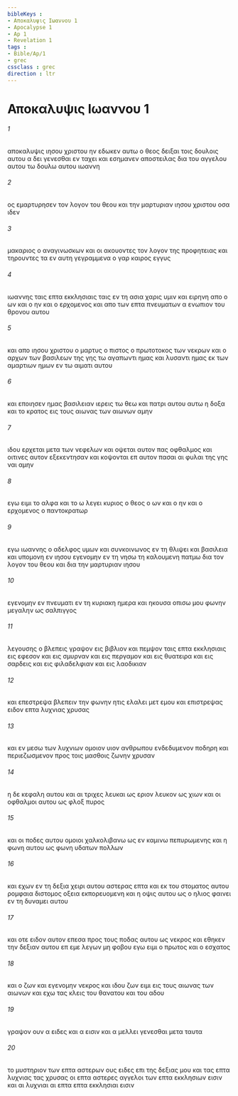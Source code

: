 ```yaml
---
bibleKeys : 
- Αποκαλυψις Ιωαννου 1
- Apocalypse 1
- Ap 1
- Revelation 1
tags : 
- Bible/Ap/1
- grec
cssclass : grec
direction : ltr
---
```


# Αποκαλυψις Ιωαννου 1

###### 1
αποκαλυψις ιησου χριστου ην εδωκεν αυτω ο θεος δειξαι τοις δουλοις αυτου α δει γενεσθαι εν ταχει και εσημανεν αποστειλας δια του αγγελου αυτου τω δουλω αυτου ιωαννη
###### 2
ος εμαρτυρησεν τον λογον του θεου και την μαρτυριαν ιησου χριστου οσα ιδεν
###### 3
μακαριος ο αναγινωσκων και οι ακουοντες τον λογον της προφητειας και τηρουντες τα εν αυτη γεγραμμενα ο γαρ καιρος εγγυς
###### 4
ιωαννης ταις επτα εκκλησιαις ταις εν τη ασια χαρις υμιν και ειρηνη απο ο ων και ο ην και ο ερχομενος και απο των επτα πνευματων α ενωπιον του θρονου αυτου
###### 5
και απο ιησου χριστου ο μαρτυς ο πιστος ο πρωτοτοκος των νεκρων και ο αρχων των βασιλεων της γης τω αγαπωντι ημας και λυσαντι ημας εκ των αμαρτιων ημων εν τω αιματι αυτου
###### 6
και εποιησεν ημας βασιλειαν ιερεις τω θεω και πατρι αυτου αυτω η δοξα και το κρατος εις τους αιωνας των αιωνων αμην
###### 7
ιδου ερχεται μετα των νεφελων και οψεται αυτον πας οφθαλμος και οιτινες αυτον εξεκεντησαν και κοψονται επ αυτον πασαι αι φυλαι της γης ναι αμην
###### 8
εγω ειμι το αλφα και το ω λεγει κυριος ο θεος ο ων και ο ην και ο ερχομενος ο παντοκρατωρ
###### 9
εγω ιωαννης ο αδελφος υμων και συνκοινωνος εν τη θλιψει και βασιλεια και υπομονη εν ιησου εγενομην εν τη νησω τη καλουμενη πατμω δια τον λογον του θεου και δια την μαρτυριαν ιησου
###### 10
εγενομην εν πνευματι εν τη κυριακη ημερα και ηκουσα οπισω μου φωνην μεγαλην ως σαλπιγγος
###### 11
λεγουσης ο βλεπεις γραψον εις βιβλιον και πεμψον ταις επτα εκκλησιαις εις εφεσον και εις σμυρναν και εις περγαμον και εις θυατειρα και εις σαρδεις και εις φιλαδελφιαν και εις λαοδικιαν
###### 12
και επεστρεψα βλεπειν την φωνην ητις ελαλει μετ εμου και επιστρεψας ειδον επτα λυχνιας χρυσας
###### 13
και εν μεσω των λυχνιων ομοιον υιον ανθρωπου ενδεδυμενον ποδηρη και περιεζωσμενον προς τοις μασθοις ζωνην χρυσαν
###### 14
η δε κεφαλη αυτου και αι τριχες λευκαι ως εριον λευκον ως χιων και οι οφθαλμοι αυτου ως φλοξ πυρος
###### 15
και οι ποδες αυτου ομοιοι χαλκολιβανω ως εν καμινω πεπυρωμενης και η φωνη αυτου ως φωνη υδατων πολλων
###### 16
και εχων εν τη δεξια χειρι αυτου αστερας επτα και εκ του στοματος αυτου ρομφαια διστομος οξεια εκπορευομενη και η οψις αυτου ως ο ηλιος φαινει εν τη δυναμει αυτου
###### 17
και οτε ειδον αυτον επεσα προς τους ποδας αυτου ως νεκρος και εθηκεν την δεξιαν αυτου επ εμε λεγων μη φοβου εγω ειμι ο πρωτος και ο εσχατος
###### 18
και ο ζων και εγενομην νεκρος και ιδου ζων ειμι εις τους αιωνας των αιωνων και εχω τας κλεις του θανατου και του αδου
###### 19
γραψον ουν α ειδες και α εισιν και α μελλει γενεσθαι μετα ταυτα
###### 20
το μυστηριον των επτα αστερων ους ειδες επι της δεξιας μου και τας επτα λυχνιας τας χρυσας οι επτα αστερες αγγελοι των επτα εκκλησιων εισιν και αι λυχνιαι αι επτα επτα εκκλησιαι εισιν
